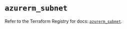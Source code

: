 # `azurerm_subnet`

Refer to the Terraform Registry for docs: [`azurerm_subnet`](https://registry.terraform.io/providers/hashicorp/azurerm/3.105.0/docs/resources/subnet).
